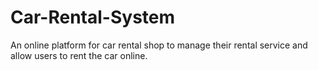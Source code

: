 # Car-Rental-System
An online platform for car rental shop to manage their rental service and allow users to rent the car online. 

